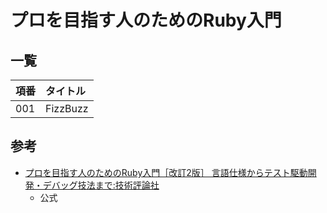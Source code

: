 # プロを目指す人のためのRuby入門

## 一覧

| 項番 | タイトル |
| :--- | :------- |
| 001  | FizzBuzz |

## 参考

- [プロを目指す人のためのRuby入門［改訂2版］ 言語仕様からテスト駆動開発・デバッグ技法まで:技術評論社](https://gihyo.jp/book/2021/978-4-297-12437-3)
    - 公式